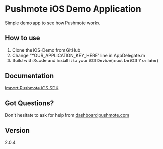 Pushmote iOS Demo Application
============

Simple demo app to see how Pushmote works.


How to use
----
1. Clone the iOS-Demo from GitHub
2. Change “YOUR_APPLICATION_KEY_HERE” line in AppDelegate.m
2. Build with Xcode and install it to your iOS Device(must be iOS 7 or later)

Documentation
----
<a href="docs.pushmote.com/docs/import-pushmote-ios-sdk">Import Pushmote iOS SDK </a>


Got Questions?
----
Don't hesitate to ask for help from <a href="https://dashboard.pushmote.com/community">dashboard.pushmote.com</a>


Version
----
2.0.4